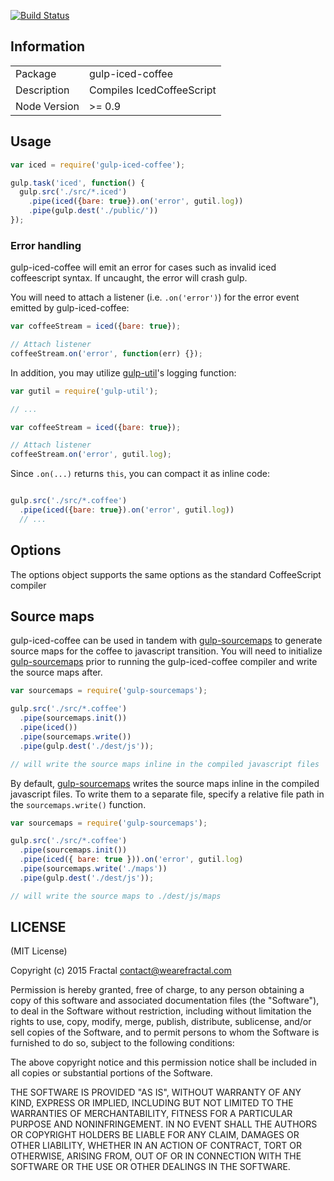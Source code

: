 [![Build Status](https://secure.travis-ci.org/contra/gulp-coffee.png?branch=master)](https://travis-ci.org/contra/gulp-coffee)

## Information

<table>
<tr>
<td>Package</td><td>gulp-iced-coffee</td>
</tr>
<tr>
<td>Description</td>
<td>Compiles IcedCoffeeScript</td>
</tr>
<tr>
<td>Node Version</td>
<td>>= 0.9</td>
</tr>
</table>

## Usage

```javascript
var iced = require('gulp-iced-coffee');

gulp.task('iced', function() {
  gulp.src('./src/*.iced')
    .pipe(iced({bare: true}).on('error', gutil.log))
    .pipe(gulp.dest('./public/'))
});
```

### Error handling

gulp-iced-coffee will emit an error for cases such as invalid iced coffeescript syntax. If uncaught, the error will crash gulp.

You will need to attach a listener (i.e. `.on('error')`) for the error event emitted by gulp-iced-coffee:

```javascript
var coffeeStream = iced({bare: true});

// Attach listener
coffeeStream.on('error', function(err) {});
```

In addition, you may utilize [gulp-util](https://github.com/wearefractal/gulp-util)'s logging function:

```javascript
var gutil = require('gulp-util');

// ...

var coffeeStream = iced({bare: true});

// Attach listener
coffeeStream.on('error', gutil.log);

```

Since `.on(...)` returns `this`, you can compact it as inline code:

```javascript

gulp.src('./src/*.coffee')
  .pipe(iced({bare: true}).on('error', gutil.log))
  // ...
```

## Options

The options object supports the same options as the standard CoffeeScript compiler

## Source maps

gulp-iced-coffee can be used in tandem with [gulp-sourcemaps](https://github.com/floridoo/gulp-sourcemaps) to generate source maps for the coffee to javascript transition. You will need to initialize [gulp-sourcemaps](https://github.com/floridoo/gulp-sourcemaps) prior to running the gulp-iced-coffee compiler and write the source maps after.

```javascript
var sourcemaps = require('gulp-sourcemaps');

gulp.src('./src/*.coffee')
  .pipe(sourcemaps.init())
  .pipe(iced())
  .pipe(sourcemaps.write())
  .pipe(gulp.dest('./dest/js'));

// will write the source maps inline in the compiled javascript files
```

By default, [gulp-sourcemaps](https://github.com/floridoo/gulp-sourcemaps) writes the source maps inline in the compiled javascript files. To write them to a separate file, specify a relative file path in the `sourcemaps.write()` function.

```javascript
var sourcemaps = require('gulp-sourcemaps');

gulp.src('./src/*.coffee')
  .pipe(sourcemaps.init())
  .pipe(iced({ bare: true })).on('error', gutil.log)
  .pipe(sourcemaps.write('./maps'))
  .pipe(gulp.dest('./dest/js'));

// will write the source maps to ./dest/js/maps
```

## LICENSE

(MIT License)

Copyright (c) 2015 Fractal <contact@wearefractal.com>

Permission is hereby granted, free of charge, to any person obtaining
a copy of this software and associated documentation files (the
"Software"), to deal in the Software without restriction, including
without limitation the rights to use, copy, modify, merge, publish,
distribute, sublicense, and/or sell copies of the Software, and to
permit persons to whom the Software is furnished to do so, subject to
the following conditions:

The above copyright notice and this permission notice shall be
included in all copies or substantial portions of the Software.

THE SOFTWARE IS PROVIDED "AS IS", WITHOUT WARRANTY OF ANY KIND,
EXPRESS OR IMPLIED, INCLUDING BUT NOT LIMITED TO THE WARRANTIES OF
MERCHANTABILITY, FITNESS FOR A PARTICULAR PURPOSE AND
NONINFRINGEMENT. IN NO EVENT SHALL THE AUTHORS OR COPYRIGHT HOLDERS BE
LIABLE FOR ANY CLAIM, DAMAGES OR OTHER LIABILITY, WHETHER IN AN ACTION
OF CONTRACT, TORT OR OTHERWISE, ARISING FROM, OUT OF OR IN CONNECTION
WITH THE SOFTWARE OR THE USE OR OTHER DEALINGS IN THE SOFTWARE.
